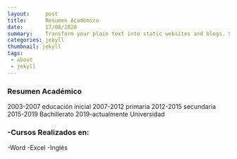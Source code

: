 ```yaml
---
layout:     post
title:      Resumen Académico
date:       17/08/2020 
summary:    Transform your plain text into static websites and blogs. Simple, static, and blog-aware.
categories: jekyll
thumbnail: jekyll
tags:
 - about
 - jekyll
---
```

### Resumen Académico 

2003-2007 educación inicial 
2007-2012 primaria 
2012-2015 secundaria
2015-2019 Bachillerato 
2019-actualmente Universidad

### -Cursos Realizados en:
-Word
-Excel
-Inglés
